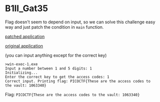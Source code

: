 # B1ll_Gat35

Flag doesn't seem to depend on input, so we can solve this challenge easy way and just patch the condition in `main` function.

[patched application](win-exec-1.exe)

[original application](win-exec-1.exe.bak)

(you can input anything except for the correct key)
```
>win-exec-1.exe
Input a number between 1 and 5 digits: 1
Initializing...
Enter the correct key to get the access codes: 1
Correct input. Printing flag: PICOCTF{These are the access codes to the vault: 1063340}
```

Flag: `PICOCTF{These are the access codes to the vault: 1063340}`